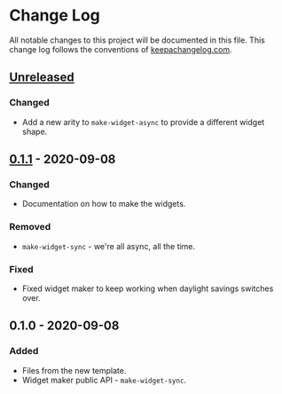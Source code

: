 # Change Log
All notable changes to this project will be documented in this file. This change log follows the conventions of [keepachangelog.com](http://keepachangelog.com/).

## [Unreleased]
### Changed
- Add a new arity to `make-widget-async` to provide a different widget shape.

## [0.1.1] - 2020-09-08
### Changed
- Documentation on how to make the widgets.

### Removed
- `make-widget-sync` - we're all async, all the time.

### Fixed
- Fixed widget maker to keep working when daylight savings switches over.

## 0.1.0 - 2020-09-08
### Added
- Files from the new template.
- Widget maker public API - `make-widget-sync`.

[Unreleased]: https://github.com/your-name/clojure-backtesting/compare/0.1.1...HEAD
[0.1.1]: https://github.com/your-name/clojure-backtesting/compare/0.1.0...0.1.1
